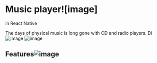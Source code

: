 # Music player![image]
 in React Native

The days of physical music is long gone with CD and radio players.
Di![image](https://user-images.githubusercontent.com/74507336/219649686-9e143a00-a233-4308-986f-bfa80fdfa545.png)
![image](https://user-images.githubusercontent.com/74507336/219649497-03ee7846-b963-4e0a-b4aa-582a508d7add.png)


## Features![image](https://user-images.githubusercontent.com/74507336/219649398-a8c0931b-4f0f-4a27-a796-ea22177b1b53.png)
